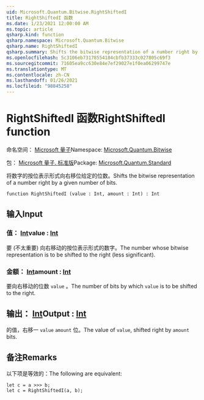 ```yaml
---
uid: Microsoft.Quantum.Bitwise.RightShiftedI
title: RightShiftedI 函数
ms.date: 1/23/2021 12:00:00 AM
ms.topic: article
qsharp.kind: function
qsharp.namespace: Microsoft.Quantum.Bitwise
qsharp.name: RightShiftedI
qsharp.summary: Shifts the bitwise representation of a number right by a given number of bits.
ms.openlocfilehash: 5c3106eb73178554184cbfb37333c027805c69f3
ms.sourcegitcommit: 71605ea9cc630e84e7ef29027e1f0ea06299747e
ms.translationtype: MT
ms.contentlocale: zh-CN
ms.lasthandoff: 01/26/2021
ms.locfileid: "98845258"
---
```

# <a name="rightshiftedi-function"></a><span data-ttu-id="0b22f-102">RightShiftedI 函数</span><span class="sxs-lookup"><span data-stu-id="0b22f-102">RightShiftedI function</span></span>

<span data-ttu-id="0b22f-103">命名空间： [Microsoft 量子](xref:Microsoft.Quantum.Bitwise)</span><span class="sxs-lookup"><span data-stu-id="0b22f-103">Namespace: [Microsoft.Quantum.Bitwise](xref:Microsoft.Quantum.Bitwise)</span></span>

<span data-ttu-id="0b22f-104">包： [Microsoft 量子. 标准版](https://nuget.org/packages/Microsoft.Quantum.Standard)</span><span class="sxs-lookup"><span data-stu-id="0b22f-104">Package: [Microsoft.Quantum.Standard](https://nuget.org/packages/Microsoft.Quantum.Standard)</span></span>


<span data-ttu-id="0b22f-105">将数字的按位表示形式向右移位给定的位数。</span><span class="sxs-lookup"><span data-stu-id="0b22f-105">Shifts the bitwise representation of a number right by a given number of bits.</span></span>

```qsharp
function RightShiftedI (value : Int, amount : Int) : Int
```


## <a name="input"></a><span data-ttu-id="0b22f-106">输入</span><span class="sxs-lookup"><span data-stu-id="0b22f-106">Input</span></span>

### <a name="value--int"></a><span data-ttu-id="0b22f-107">值： [Int](xref:microsoft.quantum.lang-ref.int)</span><span class="sxs-lookup"><span data-stu-id="0b22f-107">value : [Int](xref:microsoft.quantum.lang-ref.int)</span></span>

<span data-ttu-id="0b22f-108">要 (不太重要) 向右移动的按位表示形式的数字。</span><span class="sxs-lookup"><span data-stu-id="0b22f-108">The number whose bitwise representation is to be shifted to the right (less significant).</span></span>


### <a name="amount--int"></a><span data-ttu-id="0b22f-109">金额： [Int](xref:microsoft.quantum.lang-ref.int)</span><span class="sxs-lookup"><span data-stu-id="0b22f-109">amount : [Int](xref:microsoft.quantum.lang-ref.int)</span></span>

<span data-ttu-id="0b22f-110">要向右移动的位数 `value` 。</span><span class="sxs-lookup"><span data-stu-id="0b22f-110">The number of bits by which `value` is to be shifted to the right.</span></span>



## <a name="output--int"></a><span data-ttu-id="0b22f-111">输出： [Int](xref:microsoft.quantum.lang-ref.int)</span><span class="sxs-lookup"><span data-stu-id="0b22f-111">Output : [Int](xref:microsoft.quantum.lang-ref.int)</span></span>

<span data-ttu-id="0b22f-112">的值，右移一 `value` `amount` 位。</span><span class="sxs-lookup"><span data-stu-id="0b22f-112">The value of `value`, shifted right by `amount` bits.</span></span>

## <a name="remarks"></a><span data-ttu-id="0b22f-113">备注</span><span class="sxs-lookup"><span data-stu-id="0b22f-113">Remarks</span></span>

<span data-ttu-id="0b22f-114">以下项是等效的：</span><span class="sxs-lookup"><span data-stu-id="0b22f-114">The following are equivalent:</span></span>

```qsharp
let c = a >>> b;
let c = RightShiftedI(a, b);
```